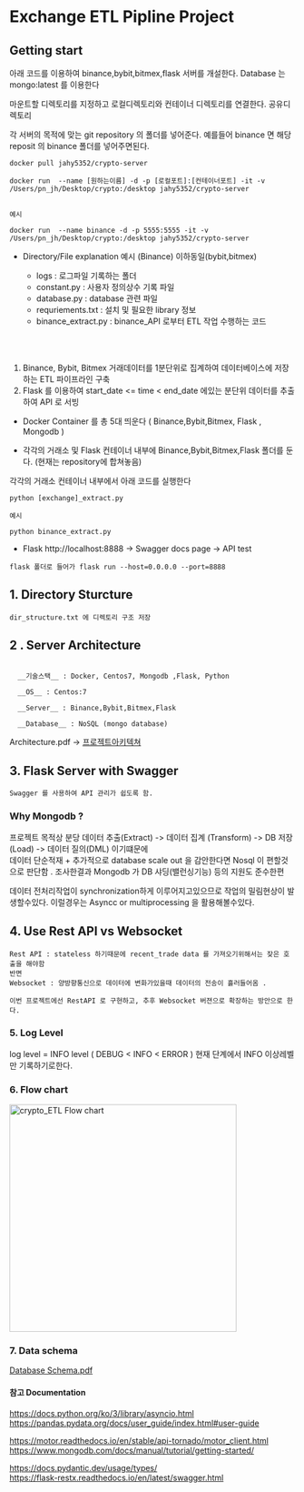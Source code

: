 
# Exchange ETL Pipline Project  

## Getting start 

아래 코드를 이용하여 binance,bybit,bitmex,flask 서버를 개설한다. Database 는 mongo:latest 를 이용한다

마운트할 디렉토리를 지정하고 로컬디렉토리와 컨테이너 디렉토리를 연결한다. 공유디렉토리  

각 서버의 목적에 맞는 git repository 의 폴더를 넣어준다. 예를들어 binance 면 해당 reposit 의 binance 폴더를 넣어주면된다.  




````
docker pull jahy5352/crypto-server

docker run  --name [원하는이름] -d -p [로컬포트]:[컨테이너포트] -it -v /Users/pn_jh/Desktop/crypto:/desktop jahy5352/crypto-server


예시

docker run  --name binance -d -p 5555:5555 -it -v /Users/pn_jh/Desktop/crypto:/desktop jahy5352/crypto-server

````

* Directory/File explanation
예시 (Binance) 이하동일(bybit,bitmex)

    - logs : 로그파일 기록하는 폴더  
    - constant.py : 사용자 정의상수 기록 파일
    - database.py : database 관련 파일 
    - requriements.txt : 설치 및 필요한  library 정보
    - binance_extract.py : binance_API 로부터 ETL 작업 수행하는 코드 

<br></br>



1. Binance, Bybit, Bitmex 거래데이터를 1분단위로 집계하여 데이터베이스에 저장하는 ETL 파이프라인 구축
2. Flask 를 이용하여 start_date <= time < end_date 에있는 분단위 데이터를 추출하여 API 로 서빙

* Docker Container 를 총 5대 띄운다 ( Binance,Bybit,Bitmex, Flask , Mongodb ) 

* 각각의 거래소 및 Flask 컨테이너 내부에 Binance,Bybit,Bitmex,Flask 폴더를 둔다. (현재는 repository에 합쳐놓음) 



각각의 거래소 컨테이너 내부에서 아래 코드를 실행한다

```
python [exchange]_extract.py 

예시

python binance_extract.py
```


* Flask 
http://localhost:8888 -> Swagger docs page -> API test 

````
flask 폴더로 들어가 flask run --host=0.0.0.0 --port=8888
````



## 1. Directory Sturcture
    dir_structure.txt 에 디렉토리 구조 저장







## 2 . Server Architecture 
````

  __기술스택__ : Docker, Centos7, Mongodb ,Flask, Python 

  __OS__ : Centos:7 

  __Server__ : Binance,Bybit,Bitmex,Flask  

  __Database__ : NoSQL (mongo database) 
````

Architecture.pdf -> [프로젝트아키텍쳐](https://github.com/wjs2063/Crypto_ETL/blob/main/%ED%94%84%EB%A1%9C%EC%A0%9D%ED%8A%B8%20%EC%95%84%ED%82%A4%ED%85%8D%EC%B3%90.pdf)


## 3. Flask Server with Swagger
````
Swagger 를 사용하여 API 관리가 쉽도록 함.
````

### Why Mongodb ?

프로젝트 목적상 분당 데이터 추출(Extract) -> 데이터 집계 (Transform)  -> DB 저장 (Load) -> 데이터 질의(DML) 이기떄문에     
데이터 단순적재 + 추가적으로 database scale out 을 감안한다면 Nosql 이 편할것으로 판단함 .  조사한결과 Mongodb 가 DB 샤딩(밸런싱기능) 등의 지원도 준수한편      


데이터 전처리작업이 synchronization하게  이루어지고있으므로 작업의 밀림현상이 발생할수있다. 이럴경우는 Asyncc or multiprocessing 을 활용해볼수있다.

## 4. Use Rest API vs Websocket
```
Rest API : stateless 하기때문에 recent_trade data 를 가져오기위해서는 잦은 호출을 해야함
반면 
Websocket : 양방향통신으로 데이터에 변화가있을때 데이터의 전송이 흘러들어옴 . 

이번 프로젝트에선 RestAPI 로 구현하고, 추후 Websocket 버젼으로 확장하는 방안으로 한다.
```


### 5. Log Level

log level = INFO level ( DEBUG < INFO < ERROR )  현재 단계에서 INFO 이상레벨만 기록하기로한다. 


### 6. Flow chart 

<img width="400" alt="crypto_ETL Flow chart" src="https://user-images.githubusercontent.com/76778082/223666950-8a4d7aa4-966f-411b-b351-d1d054abe0bf.png">



### 7. Data schema


[Database Schema.pdf](https://github.com/wjs2063/Crypto_ETL/files/10918916/Database.Schema.pdf)





#### 참고 Documentation  

https://docs.python.org/ko/3/library/asyncio.html
https://pandas.pydata.org/docs/user_guide/index.html#user-guide

https://motor.readthedocs.io/en/stable/api-tornado/motor_client.html    
https://www.mongodb.com/docs/manual/tutorial/getting-started/  

https://docs.pydantic.dev/usage/types/  
https://flask-restx.readthedocs.io/en/latest/swagger.html  



